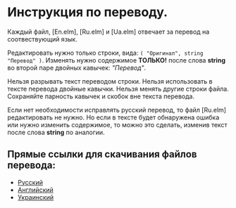 # Инструкция по переводу.

Каждый файл, [En.elm], [Ru.elm] и [Ua.elm] отвечает за перевод на соотвествующий язык.

Редактировать нужно только строки, вида: `( "Оригинал", string "Перевод" )`.
Изменять нужно содержимое **ТОЛЬКО!** после слова **string** во второй паре двойных кавычек: *"Перевод"*.

Нельзя разрывать текст переводом строки. Нельзя использовать в тексте перевода двойные кавычки.
Нельзя менять другие строки файла. Сохраняйте парность кавычек и скобок вне текста перевода.

Если нет необходимости исправлять русский перевод, то файл [Ru.elm] редактировать не нужно.
Но если в тексте будет обнаружена ошибка или нужно изменить содержимое, то можно это сделать,
изменив текст после слова **string** по аналогии.

## Прямые ссылки для скачивания файлов перевода:
* [Русский](https://raw.githubusercontent.com/baden/phoenix-web-app/master/src/I18N/Ru.elm)
* [Английский](https://raw.githubusercontent.com/baden/phoenix-web-app/master/src/I18N/En.elm)
* [Украинский](https://raw.githubusercontent.com/baden/phoenix-web-app/master/src/I18N/Ua.elm)
